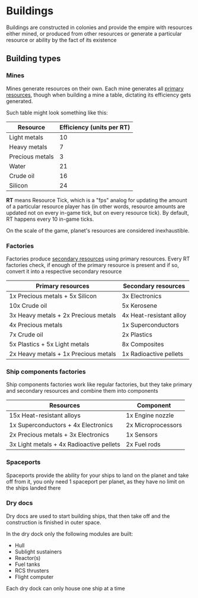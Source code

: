 # Buildings
Buildings are constructed in colonies and provide the empire with resources 
either mined, or produced from other resources or generate a particular 
resource or ability by the fact of its existence

## Building types
### Mines
Mines generate resources on their own. Each mine generates all [primary 
resources](resources.md#primary-resources), though when building a mine a 
table, dictating its efficiency gets generated.

Such table might look something like this:

| Resource        | Efficiency (units per RT) |
|-----------------|---------------------------|
| Light metals    | 10                        |
| Heavy metals    | 7                         |
| Precious metals | 3                         |
| Water           | 21                        |
| Crude oil       | 16                        |
| Silicon         | 24                        |

**RT** means Resource Tick, which is a "fps" analog for updating the amount 
of a particular resource player has (in other words, resource amounts are 
updated not on every in-game tick, but on every resource tick). By default,
RT happens every 10 in-game ticks.

On the scale of the game, planet's resources are considered inexhaustible.

### Factories
Factories produce [secondary resources](resources.md#secondary-resources)
using primary resources. Every RT factories check, if enough of the primary 
resource is present and if so, convert it into a respective secondary resource

| Primary resources                    | Secondary resources     |
|--------------------------------------|-------------------------|
| 1x Precious metals + 5x Silicon      | 3x Electronics          |
| 10x Crude oil                        | 5x Kerosene             |
| 3x Heavy metals + 2x Precious metals | 4x Heat-resistant alloy |
| 4x Precious metals                   | 1x Superconductors      |
| 7x Crude oil                         | 2x Plastics             |
| 5x Plastics + 5x Light metals        | 8x Composites           |
| 2x Heavy metals + 1x Precious metals | 1x Radioactive pellets  |

### Ship components factories
Ship components factories work like regular factories, but they take primary 
and secondary resources and combine them into components

| Resources                                | Component          |
|------------------------------------------|--------------------|
| 15x Heat-resistant alloys                | 1x Engine nozzle   |
| 1x Superconductors + 4x Electronics      | 2x Microprocessors |
| 2x Precious metals + 3x Electronics      | 1x Sensors         |
| 3x Light metals + 4x Radioactive pellets | 2x Fuel rods       |

### Spaceports
Spaceports provide the ability for your ships to land on the planet and 
take off from it, you only need 1 spaceport per planet, as they have no 
limit on the ships landed there

### Dry docs
Dry docs are used to start building ships, that then take off and the 
construction is finished in outer space.

In the dry dock only the following modules are built:
- Hull
- Sublight sustainers
- Reactor(s)
- Fuel tanks
- RCS thrusters
- Flight computer

Each dry dock can only house one ship at a time
